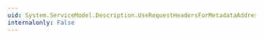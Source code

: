 ```yaml
---
uid: System.ServiceModel.Description.UseRequestHeadersForMetadataAddressBehavior
internalonly: False
---
```

